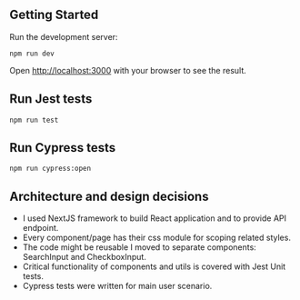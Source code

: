 ## Getting Started

Run the development server:

```
npm run dev
```

Open [http://localhost:3000](http://localhost:3000) with your browser to see the result.

## Run Jest tests

```
npm run test
```

## Run Cypress tests

```
npm run cypress:open
```

## Architecture and design decisions

* I used NextJS framework to build React application and to provide API endpoint.
* Every component/page has their css module for scoping related styles.
* The code might be reusable I moved to separate components: SearchInput and CheckboxInput.
* Critical functionality of components and utils is covered with Jest Unit tests.
* Cypress tests were written for main user scenario.